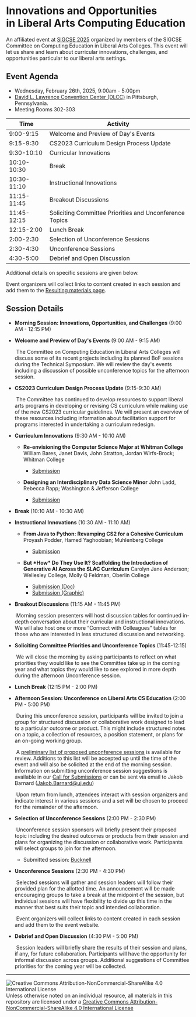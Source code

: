 # Innovations and Opportunities<br>in Liberal Arts Computing Education

An affiliated event at [SIGCSE 2025](https://sigcse2025.sigcse.org) organized by members of the SIGCSE Committee on Computing Education in Liberal Arts Colleges. This event will let us share and learn about curricular innovations, challenges, and opportunities particular to our liberal arts settings.

## Event Agenda

- Wednesday, February 26th, 2025, 9:00am - 5:00pm
- [David L. Lawrence Convention Center (DLCC)](https://www.pittsburghcc.com/) in Pittsburgh, Pennsylvania.
- Meeting Rooms 302-303

| Time        | Activity|
|-------------|----------|
| 9:00-9:15 | Welcome and Preview of Day's Events |
| 9:15-9:30 | CS2023 Curriculum Design Process Update |
| 9:30-10:10 | Curricular Innovations                                  |
| 10:10-10:30 | Break |
| 10:30-11:10 | Instructional Innovations |
| 11:15-11:45 | Breakout Discussions |
| 11:45-12:15 | Soliciting Committee Priorities and Unconference Topics |
| 12:15-2:00 | Lunch Break |
| 2:00-2:30 | Selection of Unconference Sessions |
| 2:30-4:30 | Unconference Sessions |
| 4:30-5:00 | Debrief and Open Discussion |

Additional details on specific sessions are given below.

Event organizers will collect links to content created in each session and add them to the [Resulting materials page](materials.md).

## Session Details

* **Morning Session: Innovations, Opportunities, and Challenges** (9:00 AM - 12:15 PM)

* **Welcome and Preview of Day's Events** (9:00 AM - 9:15 AM)

  ​	The Committee on Computing Education in Liberal Arts Colleges will discuss some of its recent projects including its planned BoF sessions during the Technical Symposium. We will review the day's events including a discussion of possible unconference topics for the afternoon session.

* **CS2023 Curriculum Design Process Update** (9:15-9:30 AM)

  ​	The Committee has continued to develop resources to support liberal arts programs in developing or revising CS curriculum while making use of the new CS2023 curricular guidelines. We will present an overview of these resources including information about facilitation support for programs interested in undertaking a curriculum redesign.

* **Curriculum Innovations** (9:30 AM - 10:10 AM)

  - **Re-envisioning the Computer Science Major at Whitman College**
    William Bares, Janet Davis, John Stratton, Jordan Wirfs-Brock; Whitman College
    - [Submission](https://github.com/computing-in-the-liberal-arts/SIGCSE2025-Affiliated-Event/blob/main/docs/curricula/WhitmanCollege.md)

  - **Designing an Interdisciplinary Data Science Minor**
    John Ladd, Rebecca Rapp; Washington & Jefferson College
    - [Submission](https://github.com/computing-in-the-liberal-arts/SIGCSE2025-Affiliated-Event/blob/main/docs/curricula/washjeff_CurricularInnovationSubmission.md)

* **Break** (10:10 AM - 10:30 AM)

* **Instructional Innovations** (10:30 AM - 11:10 AM)

  - **From Java to Python: Revamping CS2 for a Cohesive Curriculum**
    Proyash Podder, Hamed Yaghoobian; Muhlenberg College
    - [Submission](https://github.com/computing-in-the-liberal-arts/SIGCSE2025-Affiliated-Event/blob/main/docs/curricula/muhlenberg_cs2-java-to-python.md)

  - **But \*How\* Do They Use It? Scaffolding the Introduction of Generative AI Across the SLAC Curriculum**
    Carolyn Jane Anderson; Wellesley College, Molly Q Feldman, Oberlin College
    - [Submission (Doc)](https://github.com/computing-in-the-liberal-arts/SIGCSE2025-Affiliated-Event/blob/main/docs/opportunities/anderson-feldman/anderson-feldman-but-how.docx)
    - [Submission (Graphic)](https://github.com/computing-in-the-liberal-arts/SIGCSE2025-Affiliated-Event/blob/main/docs/opportunities/anderson-feldman/anderson-feldman-but-how-figure.pdf)

* **Breakout Discussions** (11:15 AM - 11:45 PM)

  ​	Morning session presenters will host discussion tables for continued in-depth conversation about their curricular and instructional innovations. We will also host one or more “Connect with Colleagues” tables for those who are interested in less structured discussion and networking.

* **Soliciting Committee Priorities and Unconference Topics** (11:45-12:15)

  ​	We will close the morning by asking participants to reflect on what priorities they would like to see the Committee take up in the coming year and what topics they would like to see explored in more depth during the afternoon Unconference session.

* **Lunch Break** (12:15 PM - 2:00 PM)

* **Afternoon Session: Unconference on Liberal Arts CS Education**
  (2:00 PM - 5:00 PM)

  ​	During this unconference session, participants will be invited to join a group for structured discussion or collaborative work designed to lead to a particular outcome or product. This might include structured notes on a topic, a collection of resources, a position statement, or plans for an on-going working group.

  ​	A [preliminary list of proposed unconference sessions](https://docs.google.com/document/d/1OtyQzXVxWzZsPerdMZucCCEtQvLSnyeX8tsiCOMYh1A/edit?usp=sharing) is available for review. Additions to this list will be accepted up until the time of the event and will also be solicited at the end of the morning session. Information on submitting unconference session suggestions is available in our [Call for Submissions](https://computing-in-the-liberal-arts.github.io/SIGCSE2025-Affiliated-Event/2025CallForParticipation.html) or can be sent via email to Jakob Barnard ([Jakob.Barnard@uj.edu](mailto:Jakob.Barnard@uj.edu))

  ​	Upon return from lunch, attendees interact with session organizers and indicate interest in various sessions and a set will be chosen to proceed for the remainder of the afternoon.

* **Selection of Unconference Sessions** (2:00 PM - 2:30 PM)

  ​	Unconference session sponsors will briefly present their proposed topic including the desired outcomes or products from their session and plans for organizing the discussion or collaborative work. Participants will select groups to join for the afternoon.

  - Submitted session: [Bucknell](https://github.com/computing-in-the-liberal-arts/SIGCSE2025-Affiliated-Event/blob/main/docs/unconference/bucknell-session.md)

* **Unconference Sessions** (2:30 PM - 4:30 PM)

  ​	Selected sessions will gather and session leaders will follow their provided plan for the allotted time. An announcement will be made encouraging groups to take a break at the midpoint of the session, but individual sessions will have flexibility to divide up this time in the manner that best suits their topic and intended collaboration.

  ​	Event organizers will collect links to content created in each session and add them to the event website.

* **Debrief and Open Discussion** (4:30 PM - 5:00 PM)

  ​	Session leaders will briefly share the results of their session and plans, if any, for future collaboration. Participants will have the opportunity for informal discussion across groups. Additional suggestions of Committee priorities for the coming year will be collected.

___
![Creative Commons Attribution-NonCommercial-ShareAlike 4.0 International License](https://i.creativecommons.org/l/by-nc-sa/4.0/88x31.png "Creative Commons Attribution-NonCommercial-ShareAlike 4.0 International License") Unless otherwise noted on an individual resource, all materials in this repository are licensed under a [Creative Commons Attribution-NonCommercial-ShareAlike 4.0 International License](http://creativecommons.org/licenses/by-nc-sa/4.0/)

